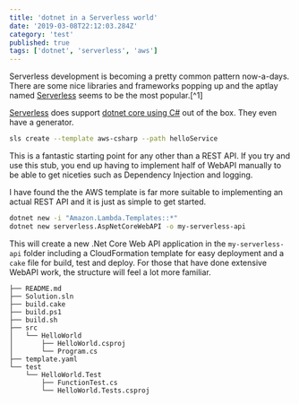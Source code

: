 ```yaml
---
title: 'dotnet in a Serverless world'
date: '2019-03-08T22:12:03.284Z'
category: 'test'
published: true
tags: ['dotnet', 'serverless', 'aws']
---
```


Serverless development is becoming a pretty common pattern now-a-days. There are some nice libraries and frameworks popping up and the aptlay named
[Serverless](https://serverless.com) seems to be the most popular.[^1]

[Serverless](https://serverless.com) does support [dotnet core using C#](https://serverless.com/framework/docs/providers/aws/examples/hello-world/csharp/) out of the box. They even have a generator.

```bash
sls create --template aws-csharp --path helloService
```

This is a fantastic starting point for any other than a REST API. If you try and use this stub, you end up having to implement half of WebAPI manually to be able to get niceties such as Dependency Injection and logging.

I have found the the AWS template is far more suitable to implementing an actual REST API and it is just as simple to get started.

```bash
dotnet new -i "Amazon.Lambda.Templates::*"
dotnet new serverless.AspNetCoreWebAPI -o my-serverless-api
```

This will create a new .Net Core Web API application in the `my-serverless-api` folder including a CloudFormation template for easy deployment and a `cake` file for build, test and deploy. For those that have done extensive WebAPI work, the structure will feel a lot more familiar.

```
├── README.md
├── Solution.sln
├── build.cake
├── build.ps1
├── build.sh
├── src
│   └── HelloWorld
│       ├── HelloWorld.csproj
│       └── Program.cs
├── template.yaml
└── test
    └── HelloWorld.Test
        ├── FunctionTest.cs
        └── HelloWorld.Tests.csproj
```
